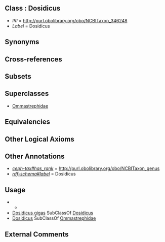 
## Class : Dosidicus

 * *IRI* = http://purl.obolibrary.org/obo/NCBITaxon_346248
 * *Label* = Dosidicus

## Synonyms


## Cross-references


## Subsets


## Superclasses

 * [Ommastrephidae](../../NCBITaxon/26/NCBITaxon_6626.md)

## Equivalencies


## Other Logical Axioms


## Other Annotations

 * *[ceph-tax#has_rank](../../ceph-tax#has/nk/ceph-tax#has_rank.md)* = http://purl.obolibrary.org/obo/NCBITaxon_genus
 * *[rdf-schema#label](../../el/rdf-schema#label.md)* = Dosidicus

## Usage

 * -
 * [Dosidicus gigas](../../NCBITaxon/49/NCBITaxon_346249.md) SubClassOf [Dosidicus](../../NCBITaxon/48/NCBITaxon_346248.md)
 * [Dosidicus](../../NCBITaxon/48/NCBITaxon_346248.md) SubClassOf [Ommastrephidae](../../NCBITaxon/26/NCBITaxon_6626.md)

## External Comments

